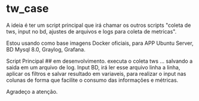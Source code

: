 # tw_case

A ideia é ter um script principal que irá chamar os outros scripts "coleta de tws, input no bd, ajustes de arquivos e logs para coleta de metricas".

Estou usando como base imagens Docker oficiais, para APP Ubuntu Server, BD Mysql 8.0, Graylog, Grafana.

Script Principal ## em desenvolvimento.
executa o coleta tws ... salvando a saida em um arquivo de log.
Input BD, irá ler esse arquivo linha a linha, aplicar os filtros e salvar resultado em variaveis, para realizar o input nas colunas de forma que facilite o consumo das informações e métricas.

Agradeço a  atenção.
